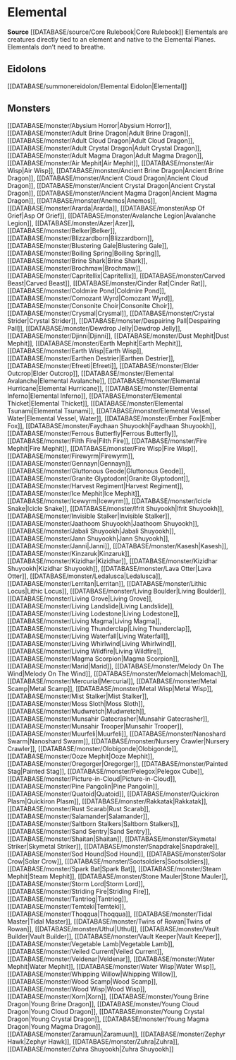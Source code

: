 ﻿---
id: '57'
name: Elemental
rarity: Common
source: '[[DATABASE/source/Core Rulebook|Core Rulebook]]'
trait:
- Elemental
type: Trait

---
# Elemental

**Source** [[DATABASE/source/Core Rulebook|Core Rulebook]] 
Elementals are creatures directly tied to an element and native to the Elemental Planes. Elementals don’t need to breathe.

## Eidolons

[[DATABASE/summonereidolon/Elemental Eidolon|Elemental]]

## Monsters

[[DATABASE/monster/Abysium Horror|Abysium Horror]], [[DATABASE/monster/Adult Brine Dragon|Adult Brine Dragon]], [[DATABASE/monster/Adult Cloud Dragon|Adult Cloud Dragon]], [[DATABASE/monster/Adult Crystal Dragon|Adult Crystal Dragon]], [[DATABASE/monster/Adult Magma Dragon|Adult Magma Dragon]], [[DATABASE/monster/Air Mephit|Air Mephit]], [[DATABASE/monster/Air Wisp|Air Wisp]], [[DATABASE/monster/Ancient Brine Dragon|Ancient Brine Dragon]], [[DATABASE/monster/Ancient Cloud Dragon|Ancient Cloud Dragon]], [[DATABASE/monster/Ancient Crystal Dragon|Ancient Crystal Dragon]], [[DATABASE/monster/Ancient Magma Dragon|Ancient Magma Dragon]], [[DATABASE/monster/Anemos|Anemos]], [[DATABASE/monster/Ararda|Ararda]], [[DATABASE/monster/Asp Of Grief|Asp Of Grief]], [[DATABASE/monster/Avalanche Legion|Avalanche Legion]], [[DATABASE/monster/Azer|Azer]], [[DATABASE/monster/Belker|Belker]], [[DATABASE/monster/Blizzardborn|Blizzardborn]], [[DATABASE/monster/Blustering Gale|Blustering Gale]], [[DATABASE/monster/Boiling Spring|Boiling Spring]], [[DATABASE/monster/Brine Shark|Brine Shark]], [[DATABASE/monster/Brochmaw|Brochmaw]], [[DATABASE/monster/Capritellix|Capritellix]], [[DATABASE/monster/Carved Beast|Carved Beast]], [[DATABASE/monster/Cinder Rat|Cinder Rat]], [[DATABASE/monster/Coldmire Pond|Coldmire Pond]], [[DATABASE/monster/Comozant Wyrd|Comozant Wyrd]], [[DATABASE/monster/Consonite Choir|Consonite Choir]], [[DATABASE/monster/Crysmal|Crysmal]], [[DATABASE/monster/Crystal Strider|Crystal Strider]], [[DATABASE/monster/Despairing Pall|Despairing Pall]], [[DATABASE/monster/Dewdrop Jelly|Dewdrop Jelly]], [[DATABASE/monster/Djinni|Djinni]], [[DATABASE/monster/Dust Mephit|Dust Mephit]], [[DATABASE/monster/Earth Mephit|Earth Mephit]], [[DATABASE/monster/Earth Wisp|Earth Wisp]], [[DATABASE/monster/Earthen Destrier|Earthen Destrier]], [[DATABASE/monster/Efreeti|Efreeti]], [[DATABASE/monster/Elder Outcrop|Elder Outcrop]], [[DATABASE/monster/Elemental Avalanche|Elemental Avalanche]], [[DATABASE/monster/Elemental Hurricane|Elemental Hurricane]], [[DATABASE/monster/Elemental Inferno|Elemental Inferno]], [[DATABASE/monster/Elemental Thicket|Elemental Thicket]], [[DATABASE/monster/Elemental Tsunami|Elemental Tsunami]], [[DATABASE/monster/Elemental Vessel, Water|Elemental Vessel, Water]], [[DATABASE/monster/Ember Fox|Ember Fox]], [[DATABASE/monster/Faydhaan Shuyookh|Faydhaan Shuyookh]], [[DATABASE/monster/Ferrous Butterfly|Ferrous Butterfly]], [[DATABASE/monster/Filth Fire|Filth Fire]], [[DATABASE/monster/Fire Mephit|Fire Mephit]], [[DATABASE/monster/Fire Wisp|Fire Wisp]], [[DATABASE/monster/Firewyrm|Firewyrm]], [[DATABASE/monster/Gennayn|Gennayn]], [[DATABASE/monster/Gluttonous Geode|Gluttonous Geode]], [[DATABASE/monster/Granite Glyptodont|Granite Glyptodont]], [[DATABASE/monster/Harvest Regiment|Harvest Regiment]], [[DATABASE/monster/Ice Mephit|Ice Mephit]], [[DATABASE/monster/Icewyrm|Icewyrm]], [[DATABASE/monster/Icicle Snake|Icicle Snake]], [[DATABASE/monster/Ifrit Shuyookh|Ifrit Shuyookh]], [[DATABASE/monster/Invisible Stalker|Invisible Stalker]], [[DATABASE/monster/Jaathoom Shuyookh|Jaathoom Shuyookh]], [[DATABASE/monster/Jabali Shuyookh|Jabali Shuyookh]], [[DATABASE/monster/Jann Shuyookh|Jann Shuyookh]], [[DATABASE/monster/Janni|Janni]], [[DATABASE/monster/Kasesh|Kasesh]], [[DATABASE/monster/Kinzaruk|Kinzaruk]], [[DATABASE/monster/Kizidhar|Kizidhar]], [[DATABASE/monster/Kizidhar Shuyookh|Kizidhar Shuyookh]], [[DATABASE/monster/Lava Otter|Lava Otter]], [[DATABASE/monster/Ledalusca|Ledalusca]], [[DATABASE/monster/Lerritan|Lerritan]], [[DATABASE/monster/Lithic Locus|Lithic Locus]], [[DATABASE/monster/Living Boulder|Living Boulder]], [[DATABASE/monster/Living Grove|Living Grove]], [[DATABASE/monster/Living Landslide|Living Landslide]], [[DATABASE/monster/Living Lodestone|Living Lodestone]], [[DATABASE/monster/Living Magma|Living Magma]], [[DATABASE/monster/Living Thunderclap|Living Thunderclap]], [[DATABASE/monster/Living Waterfall|Living Waterfall]], [[DATABASE/monster/Living Whirlwind|Living Whirlwind]], [[DATABASE/monster/Living Wildfire|Living Wildfire]], [[DATABASE/monster/Magma Scorpion|Magma Scorpion]], [[DATABASE/monster/Marid|Marid]], [[DATABASE/monster/Melody On The Wind|Melody On The Wind]], [[DATABASE/monster/Melomach|Melomach]], [[DATABASE/monster/Mercurial|Mercurial]], [[DATABASE/monster/Metal Scamp|Metal Scamp]], [[DATABASE/monster/Metal Wisp|Metal Wisp]], [[DATABASE/monster/Mist Stalker|Mist Stalker]], [[DATABASE/monster/Moss Sloth|Moss Sloth]], [[DATABASE/monster/Mudwretch|Mudwretch]], [[DATABASE/monster/Munsahir Gatecrasher|Munsahir Gatecrasher]], [[DATABASE/monster/Munsahir Trooper|Munsahir Trooper]], [[DATABASE/monster/Muurfeli|Muurfeli]], [[DATABASE/monster/Nanoshard Swarm|Nanoshard Swarm]], [[DATABASE/monster/Nursery Crawler|Nursery Crawler]], [[DATABASE/monster/Olobigonde|Olobigonde]], [[DATABASE/monster/Ooze Mephit|Ooze Mephit]], [[DATABASE/monster/Oregorger|Oregorger]], [[DATABASE/monster/Painted Stag|Painted Stag]], [[DATABASE/monster/Pelegox|Pelegox Cube]], [[DATABASE/monster/Picture-in-Cloud|Picture-in-Cloud]], [[DATABASE/monster/Pine Pangolin|Pine Pangolin]], [[DATABASE/monster/Quatoid|Quatoid]], [[DATABASE/monster/Quickiron Plasm|Quickiron Plasm]], [[DATABASE/monster/Rakkatak|Rakkatak]], [[DATABASE/monster/Rust Scarab|Rust Scarab]], [[DATABASE/monster/Salamander|Salamander]], [[DATABASE/monster/Saltborn Stalkers|Saltborn Stalkers]], [[DATABASE/monster/Sand Sentry|Sand Sentry]], [[DATABASE/monster/Shaitan|Shaitan]], [[DATABASE/monster/Skymetal Striker|Skymetal Striker]], [[DATABASE/monster/Snapdrake|Snapdrake]], [[DATABASE/monster/Sod Hound|Sod Hound]], [[DATABASE/monster/Solar Crow|Solar Crow]], [[DATABASE/monster/Sootsoldiers|Sootsoldiers]], [[DATABASE/monster/Spark Bat|Spark Bat]], [[DATABASE/monster/Steam Mephit|Steam Mephit]], [[DATABASE/monster/Stone Mauler|Stone Mauler]], [[DATABASE/monster/Storm Lord|Storm Lord]], [[DATABASE/monster/Striding Fire|Striding Fire]], [[DATABASE/monster/Tantriog|Tantriog]], [[DATABASE/monster/Temteki|Temteki]], [[DATABASE/monster/Thoqqua|Thoqqua]], [[DATABASE/monster/Tidal Master|Tidal Master]], [[DATABASE/monster/Twins of Rowan|Twins of Rowan]], [[DATABASE/monster/Uthul|Uthul]], [[DATABASE/monster/Vault Builder|Vault Builder]], [[DATABASE/monster/Vault Keeper|Vault Keeper]], [[DATABASE/monster/Vegetable Lamb|Vegetable Lamb]], [[DATABASE/monster/Veiled Current|Veiled Current]], [[DATABASE/monster/Veldenar|Veldenar]], [[DATABASE/monster/Water Mephit|Water Mephit]], [[DATABASE/monster/Water Wisp|Water Wisp]], [[DATABASE/monster/Whipping Willow|Whipping Willow]], [[DATABASE/monster/Wood Scamp|Wood Scamp]], [[DATABASE/monster/Wood Wisp|Wood Wisp]], [[DATABASE/monster/Xorn|Xorn]], [[DATABASE/monster/Young Brine Dragon|Young Brine Dragon]], [[DATABASE/monster/Young Cloud Dragon|Young Cloud Dragon]], [[DATABASE/monster/Young Crystal Dragon|Young Crystal Dragon]], [[DATABASE/monster/Young Magma Dragon|Young Magma Dragon]], [[DATABASE/monster/Zaramuun|Zaramuun]], [[DATABASE/monster/Zephyr Hawk|Zephyr Hawk]], [[DATABASE/monster/Zuhra|Zuhra]], [[DATABASE/monster/Zuhra Shuyookh|Zuhra Shuyookh]]